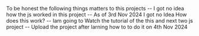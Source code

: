 To be honest the following things matters to this projects
-- I got no idea how the js worked in this project
-- As of 3rd Nov 2024 I got no Idea How does this work?
-- Iam going to Watch the tutorial of the this and next two js project
-- Upload the project after larning how to to do it on 4th Nov 2024
